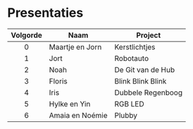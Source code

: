 # Presentaties
|Volgorde|Naam|Project|
|:---:|---|---|
|0|Maartje en Jorn|Kerstlichtjes|
|1|Jort|Robotauto|
|2|Noah|De Git van de Hub|
|3|Floris|Blink Blink Blink|
|4|Iris|Dubbele Regenboog|
|5|Hylke en Yin|RGB LED|
|6|Amaia en Noémie|Plubby|
